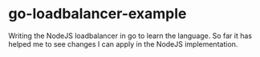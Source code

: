 # go-loadbalancer-example

Writing the NodeJS loadbalancer in go to learn the language. So far it has helped me to see changes I can apply in the NodeJS implementation.

